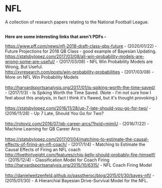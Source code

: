 # NFL

A collection of research papers relating to the National Football League.<br><br>

<strong>Here are some interesting links that aren't PDFs -</strong><br>

https://www.pff.com/news/nfl-2018-draft-class-qbs-future - (2020/01/22) - Future Projections for 2018 QB Class - good example of Bayesian Updating.<br>
https://statsbylopez.com/2017/03/08/all-win-probability-models-are-wrong-some-are-useful/ - (2017/03/08) - NFL Win Probability Models are Wrong, But Useful.<br>
http://xyresearch.com/posts/win-probability-probabilities - (2017/03/08) - More on NFL Win Probability Models<br><br>
http://harvardsportsanalysis.org/2017/01/is-spiking-worth-the-time-saved/ - (2017/1/3) - Is Spiking Worth the Time Saved. (Note - I'm not sure how I feel about this analysis, in fact I think it's flawed, but it's thought provoking.)<br><br>
https://statsbylopez.com/2016/11/28/up-7-late-should-you-go-for-two/ - (2016/11/28) - Up 7 Late, Should You Go for Two?<br><br>
http://rotoviz.com/2016/07/qb-career-arcs/?hvid=mimiU - (2016/7/22) - Machine Learning for QB Career Arcs<br><br>
https://statsbylopez.com/2017/01/04/matching-to-estimate-the-causal-effects-of-firing-an-nfl-coach/ - (2017/1/4) - Matching to Estimate the Causal Effects of Firing an NFL coach<br>
http://fivethirtyeight.com/features/chip-kelly-should-probably-fire-himself/ - (2015/12/4) - Classification Model for Coach Firing<br>
http://harvardsportsanalysis.org/2015/10/6315/ - NFL Coach Firing Model<br><br>
http://danielweitzenfeld.github.io/passtheroc/blog/2015/01/30/bayes-nfl/ - (2015/01/30) - A Hierarchial Bayesian Drive-Survival Model for the NFL.<br><br>

